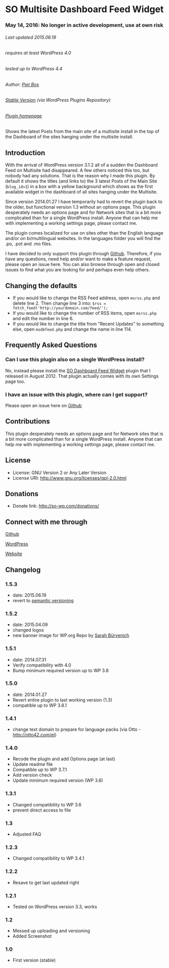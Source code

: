 SO Multisite Dashboard Feed Widget
=====================

### May 14, 2016: No longer in active development, use at own risk

###### Last updated 2015.06.19
###### requires at least WordPress 4.0
###### tested up to WordPress 4.4
###### Author: [Piet Bos](https://github.com/senlin)
###### [Stable Version](http://wordpress.org/plugins/multisite-dashboard-feed-widget/) (via WordPress Plugins Repository)
###### [Plugin homepage](http://so-wp.com/plugin/so-multisite-dashboard-feed-widget)

Shows the latest Posts from the main site of a multisite install in the top of the Dashboard of the sites hanging under the multisite install.

## Introduction

With the arrival of WordPress version 3.1.2 all of a sudden the Dashboard Feed on Multisite had disappeared. A few others noticed this too, but nobody had any solutions. That is the reason why I made this plugin. 
By default it shows the titles (and links to) the 3 latest Posts of the Main Site (`blog_id=1`) in a box with a yellow background which shows as the first available widget in the dashboard of all sites hanging under the Multisite.

Since version 2014.01.27 I have temporarily had to revert the plugin back to the older, but functional version 1.3 without an options page. This plugin desperately needs an options page and for Network sites that is a bit more complicated than for a single WordPress install. Anyone that can help me with implementing a working settings page, please contact me.

The plugin comes localized for use on sites other than the English language and/or on bi/multilingual websites. In the languages folder you will find the .po, .pot and .mo files.

I have decided to only support this plugin through <a href="https://github.com/senlin/so-multisite-dashboard-feed-widget/issues">Github</a>. Therefore, if you have any questions, need help and/or want to make a feature request, please open an issue here. You can also browse through open and closed issues to find what you are looking for and perhaps even help others.

## Changing the defaults

* If you would like to change the RSS Feed address, open `msrss.php` and delete line 2. Then change line 3 into: `$rss = fetch_feed('http://yourdomain.com/feed/');`
* If you would like to change the number of RSS items, open `msrss.php` and edit the number in line 6.
* If you would like to change the title from "Recent Updates" to something else, open `msdbfeed.php` and change the name in line 114.

## Frequently Asked Questions

### Can I use this plugin also on a single WordPress install?

No, instead please install the [SO Dashboard Feed Widget](https://wordpress.org/plugins/dashboard-feed-widget/) plugin that I released in August 2012. That plugin actually comes with its own Settings page too.

### I have an issue with this plugin, where can I get support?

Please open an issue here on [Github](https://github.com/senlin/so-multisite-dashboard-feed-widget/issues)

## Contributions

This plugin desperately needs an options page and for Network sites that is a bit more complicated than for a single WordPress install. Anyone that can help me with implementing a working settings page, please contact me.

## License

* License: GNU Version 2 or Any Later Version
* License URI: http://www.gnu.org/licenses/gpl-2.0.html

## Donations

* Donate link: http://so-wp.com/donations/

## Connect with me through

[Github](https://github.com/senlin) 

[WordPress](https://profiles.wordpress.org/senlin/) 

[Website](http://senlinonline.com)

## Changelog

### 1.5.3

* date: 2015.06.19
* revert to [semantic versioning](http://semver.org/)

### 1.5.2

* date: 2015.04.09
* changed logos
* new banner image for WP.org Repo by [Sarah Bürvenich](https://unsplash.com/sarahburvenich)

### 1.5.1

* date: 2014.07.31
* Verify compatibility with 4.0
* Bump minimum required version up to WP 3.8

### 1.5.0

* date: 2014.01.27
* Revert entire plugin to last working version (1.3)
* compatible up to WP 3.8.1

### 1.4.1

* change text domain to prepare for language packs (via Otto - http://otto42.com/el)

### 1.4.0

* Recode the plugin and add Options page (at last)
* Update readme file
* Compatible up to WP 3.7.1
* Add version check
* Update minimum required version (WP 3.6)

###  1.3.1

* Changed compatibility to WP 3.6
* prevent direct access to file

### 1.3

* Adjusted FAQ

### 1.2.3

* Changed compatibility to WP 3.4.1

### 1.2.2

* Resave to get last updated right

### 1.2.1

* Tested on WordPress version 3.3, works

### 1.2

* Messed up uploading and versioning
* Added Screenshot

### 1.0

* First version (stable)


